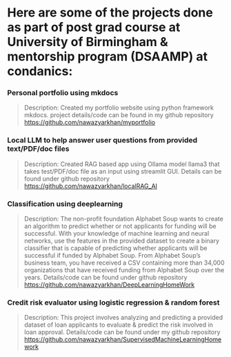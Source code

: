 # Here are some of the projects done as part of post grad course at University of Birmingham & mentorship program (DSAAMP) at condanics:

### Personal portfolio using mkdocs  
> Description:
> Created my portfolio website using python framework mkdocs.
> project details/code can be found in my github repository https://github.com/nawazyarkhan/myportfolio


### Local LLM to help answer user questions from provided text/PDF/doc files
> Description:
>   Created RAG based app using Ollama model llama3 that takes test/PDF/doc file as an input
>   using streamlit GUI.
>   Details can be found under github repository https://github.com/nawazyarkhan/localRAG_AI


### Classification using deeplearning 
> Description:
> The non-profit foundation Alphabet Soup wants to create an algorithm to predict whether or not applicants for funding will be successful. With your knowledge of machine learning and neural networks, use the features in the provided dataset to create a binary classifier that is capable of predicting whether applicants will be successful if funded by Alphabet Soup. From Alphabet Soup’s business team, you have received a CSV containing more than 34,000 organizations that have received funding from Alphabet Soup over the years.
> Details/code can be found under github repository https://github.com/nawazyarkhan/DeepLearningHomeWork


### Credit risk evaluator using logistic regression & random forest
> Description:
> This project involves analyzing and predicting a provided dataset of loan applicants to evaluate & predict the risk involved in loan approval.
> Details/code can be found under my github repository https://github.com/nawazyarkhan/SupervisedMachineLearningHomework


